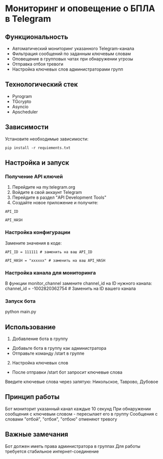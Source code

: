 # Мониторинг и оповещение о БПЛА в Telegram


## Функциональность

- Автоматический мониторинг указанного Telegram-канала
- Фильтрация сообщений по заданным ключевым словам
- Оповещение в групповых чатах при обнаружении угрозы
- Отправка отбоя тревоги
- Настройка ключевых слов администраторами групп

## Технологический стек

- Pyrogram
- TGcrypto
- Asyncio
- Apscheduler

## Зависимости

Установите необходимые зависимости:

`pip install -r requiements.txt`

## Настройка и запуск

### Получение API ключей

1. Перейдите на my.telegram.org
2. Войдите в свой аккаунт Telegram
3. Перейдите в раздел "API Development Tools"
4. Создайте новое приложение и получите:

`API_ID`

`API_HASH`

### Настройка конфигурации

Замените значения в коде:

`API_ID = 111111 # заменить на ваш API_ID`

`API_HASH = "xxxxxx" # заменить на ваш API_HASH`

### Настройка канала для мониторинга

В функции monitor_channel замените channel_id на ID нужного канала:
channel_id = -1002820362754 # Заменить на ID вашего канала

### Запуск бота

python main.py

## Использование

1. Добавление бота в группу

- Добавьте бота в группу как администратора
- Отправьте команду /start в группе

2. Настройка ключевых слов

- После отправки /start бот запросит ключевые слова

Введите ключевые слова через запятую:
Никольское, Таврово, Дубовое

## Принцип работы

Бот мониторит указанный канал каждые 10 секунд
При обнаружении сообщения с ключевым словом - пересылает его в группу
Сообщения с словами "отбой", "отбоя", "отбою" отменяют тревогу


## Важные замечания

Бот должен иметь права администратора в группах
Для работы требуется стабильное интернет-соединение
